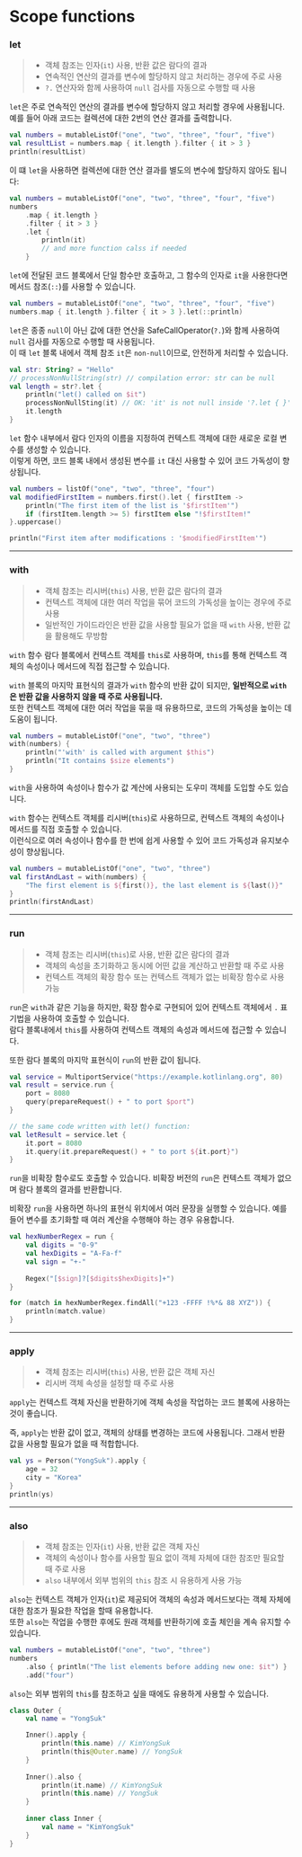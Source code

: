 # Scope functions

### let

> - 객체 참조는 인자(`it`) 사용, 반환 값은 람다의 결과
> - 연속적인 연산의 결과를 변수에 할당하지 않고 처리하는 경우에 주로 사용
> - `?.` 연산자와 함께 사용하여 `null` 검사를 자동으로 수행할 때 사용

`let`은 주로 연속적인 연산의 결과를 변수에 할당하지 않고 처리할 경우에 사용됩니다.  
예를 들어 아래 코드는 컬렉션에 대한 2번의 연산 결과를 출력합니다.

```kotlin
val numbers = mutableListOf("one", "two", "three", "four", "five")
val resultList = numbers.map { it.length }.filter { it > 3 }
println(resultList)
```

이 떄 `let`을 사용하면 컬렉션에 대한 연산 결과를 별도의 변수에 할당하지 않아도 됩니다:

```kotlin
val numbers = mutableListOf("one", "two", "three", "four", "five")
numbers
    .map { it.length }
    .filter { it > 3 }
    .let { 
        println(it)
        // and more function calss if needed
    }
```

`let`에 전달된 코드 블록에서 단일 함수만 호출하고, 그 함수의 인자로 `it`을 사용한다면 메서드 참조(`::`)를 사용할 수 있습니다. 

```kotlin
val numbers = mutableListOf("one", "two", "three", "four", "five")
numbers.map { it.length }.filter { it > 3 }.let(::println)
```

`let`은 종종 `null`이 아닌 값에 대한 연산을 SafeCallOperator(`?.`)와 함께 사용하여 `null` 검사를 자동으로 수행할 때 사용됩니다.  
이 때 `let` 블록 내에서 객체 참조 `it`은 `non-null`이므로, 안전하게 처리할 수 있습니다.

```kotlin
val str: String? = "Hello"
// processNonNullString(str) // compilation error: str can be null
val length = str?.let { 
    println("let() called on $it")
    processNonNullSting(it) // OK: 'it' is not null inside '?.let { }'
    it.length
}
```

`let` 함수 내부에서 람다 인자의 이름을 지정하여 컨텍스트 객체에 대한 새로운 로컬 변수를 생성할 수 있습니다.  
이렇게 하면, 코드 블록 내에서 생성된 변수를 `it` 대신 사용할 수 있어 코드 가독성이 향상됩니다.

```kotlin
val numbers = listOf("one", "two", "three", "four")
val modifiedFirstItem = numbers.first().let { firstItem ->
    println("The first item of the list is '$firstItem'")
    if (firstItem.length >= 5) firstItem else "!$firstItem!"
}.uppercase()

println("First item after modifications : '$modifiedFirstItem'")
```

---

### with

> - 객체 참조는 리시버(`this`) 사용, 반환 값은 람다의 결과 
> - 컨텍스트 객체에 대한 여러 작업을 묶어 코드의 가독성을 높이는 경우에 주로 사용
> - 일반적인 가이드라인은 반환 값을 사용할 필요가 없을 때 `with` 사용, 반환 값을 활용해도 무방함

`with` 함수 람다 블록에서 컨텍스트 객체를 `this`로 사용하며, `this`를 통해 컨텍스트 객체의 속성이나 메서드에 직접 접근할 수 있습니다.

`with` 블록의 마지막 표현식의 결과가 `with` 함수의 반환 값이 되지만, **일반적으로 `with`은 반환 값을 사용하지 않을 때 주로 사용됩니다.**  
또한 컨텍스트 객체에 대한 여러 작업을 묶을 때 유용하므로, 코드의 가독성을 높이는 데 도움이 됩니다. 

```kotlin
val numbers = mutableListOf("one", "two", "three")
with(numbers) {
    println("'with' is called with argument $this")
    println("It contains $size elements")
}
```

`with`을 사용하여 속성이나 함수가 값 계산에 사용되는 도우미 객체를 도입할 수도 있습니다.

`with` 함수는 컨텍스트 객체를 리시버(`this`)로 사용하므로, 컨텍스트 객체의 속성이나 메서드를 직접 호출할 수 있습니다.  
이런식으로 여러 속성이나 함수를 한 번에 쉽게 사용할 수 있어 코드 가독성과 유지보수성이 향상됩니다.

```kotlin
val numbers = mutableListOf("one", "two", "three")
val firstAndLast = with(numbers) { 
    "The first element is ${first()}, the last element is ${last()}"
}
println(firstAndLast)
```

---

### run

> - 객체 참조는 리시버(`this`)로 사용, 반환 값은 람다의 결과
> - 객체의 속성을 초기화하고 동시에 어떤 값을 계산하고 반환할 때 주로 사용
> - 컨텍스트 객체의 확장 함수 또는 컨텍스트 객체가 없는 비확장 함수로 사용 가능

`run`은 `with`과 같은 기능을 하지만, 확장 함수로 구현되어 있어 컨텍스트 객체에서 `.` 표기법을 사용하여 호출할 수 있습니다.  
람다 블록내에서 `this`를 사용하여 컨텍스트 객체의 속성과 메서드에 접근할 수 있습니다.

또한 람다 블록의 마지막 표현식이 `run`의 반환 값이 됩니다.

```kotlin
val service = MultiportService("https://example.kotlinlang.org", 80)
val result = service.run {
    port = 8080
    query(prepareRequest() + " to port $port")
}

// the same code written with let() function:
val letResult = service.let {
    it.port = 8080
    it.query(it.prepareRequest() + " to port ${it.port}")
}
```

`run`을 비확장 함수로도 호출할 수 있습니다. 비확장 버전의 `run`은 컨텍스트 객체가 없으며 람다 블록의 결과를 반환합니다.

비확장 `run`을 사용하면 하나의 표현식 위치에서 여러 문장을 실행할 수 있습니다. 예를 들어 변수를 초기화할 때 여러 계산을 수행해야 하는 경우 유용합니다.

```kotlin
val hexNumberRegex = run {
    val digits = "0-9"
    val hexDigits = "A-Fa-f"
    val sign = "+-"
    
    Regex("[$sign]?[$digits$hexDigits]+")
}

for (match in hexNumberRegex.findAll("+123 -FFFF !%*& 88 XYZ")) {
    println(match.value)
}
```

---

### apply

> - 객체 참조는 리시버(`this`) 사용, 반환 값은 객체 자신
> - 리시버 객체 속성을 설정할 때 주로 사용

`apply`는 컨텍스트 객체 자신을 반환하기에 객체 속성을 작업하는 코드 블록에 사용하는 것이 좋습니다.

즉, `apply`는 반환 값이 없고, 객체의 상태를 변경하는 코드에 사용됩니다. 그래서 반환 값을 사용할 필요가 없을 때 적합합니다.

```kotlin
val ys = Person("YongSuk").apply {
    age = 32
    city = "Korea"
}
println(ys)
```

---

### also

> - 객체 참조는 인자(`it`) 사용, 반환 값은 객체 자신
> - 객체의 속성이나 함수를 사용할 필요 없이 객체 자체에 대한 참조만 필요할 때 주로 사용
> - `also` 내부에서 외부 범위의 `this` 참조 시 유용하게 사용 가능

`also`는 컨텍스트 객체가 인자(`it`)로 제공되어 객체의 속성과 메서드보다는 객체 자체에 대한 참조가 필요한 작업을 할때 유용합니다.  
또한 `also`는 작업을 수행한 후에도 원래 객체를 반환하기에 호출 체인을 계속 유지할 수 있습니다.

```kotlin
val numbers = mutableListOf("one", "two", "three")
numbers
    .also { println("The list elements before adding new one: $it") }
    .add("four")
```

`also`는 외부 범위의 `this`를 참조하고 싶을 때에도 유용하게 사용할 수 있습니다.

```kotlin
class Outer {
    val name = "YongSuk"

    Inner().apply {
        println(this.name) // KimYongSuk
        println(this@Outer.name) // YongSuk
    }
    
    Inner().also {
        println(it.name) // KimYongSuk
        println(this.name) // YongSuk
    }
    
    inner class Inner {
        val name = "KimYongSuk"
    }
}
```